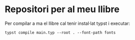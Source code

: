 # Repositori per al meu llibre

Per compilar a ma el llibre cal tenir instal·lat typst i executar:

```shell
typst compile main.typ --root . --font-path fonts 
```
